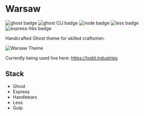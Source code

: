 # Warsaw

![ghost badge](https://img.shields.io/badge/ghost-1.22.0-green.svg?longCache=true&style=flat-square) ![ghost CLI badge](https://img.shields.io/badge/ghost_CLI-1.6.0-green.svg?longCache=true&style=flat-square) ![node badge](https://img.shields.io/badge/node-%3E6.9%20%3C7.*-green.svg?longCache=true&style=flat-square) ![less badge](https://img.shields.io/badge/less-3.0.1-green.svg?longCache=true&style=flat-square) ![express-hbs badge](https://img.shields.io/badge/express_hbs-1.0.4-green.svg?longCache=true&style=flat-square) 

Handcrafted Ghost theme for skilled craftsmen.

![Warsaw Theme](https://miscellaneous.nyc3.digitaloceanspaces.com/warsaw.jpg)

Currently being used live here: https://todd.industries

## Stack
- Ghost
- Express
- Handlebars
- Less
- Gulp
